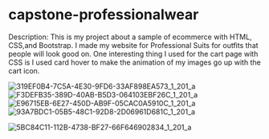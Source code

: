 # capstone-professionalwear 
Description: This is my project about a sample of ecommerce with HTML, CSS,and Bootstrap. I made my website for Professional Suits for outfits that people will look good on. One interesting thing I used for the cart page with CSS is I used card hover to make the animation of my images go up with the cart icon.

![319EF0B4-7C5A-4E30-9FD6-33AF898EA573_1_201_a](https://user-images.githubusercontent.com/130569123/233542126-f66c2b4d-03c4-40be-9d58-84d5785387f2.jpeg)
![F3DEFB35-389D-40AB-B5D3-064103EBF26C_1_201_a](https://user-images.githubusercontent.com/130569123/233542228-ce7b2b87-d052-4dbb-8768-033dc2a95cc5.jpeg)
![E96715EB-6E27-450D-AB9F-05CAC0A5910C_1_201_a](https://user-images.githubusercontent.com/130569123/233542311-3326b813-83cb-485a-8fe8-280381cae03b.jpeg)![93A7BDC1-05B5-48C1-92D8-2D06961D681C_1_201_a](https://user-images.githubusercontent.com/130569123/233542320-c13d3005-d94a-4f5d-82f0-5f8ae102cfb2.jpeg)

![5BC84C11-112B-4738-BF27-66F646902834_1_201_a](https://user-images.githubusercontent.com/130569123/233542346-f96ba15b-2488-43a0-bbaa-7b6e9e0cbd44.jpeg)
